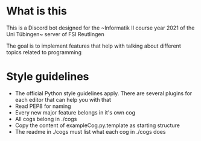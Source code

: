# What is this
This is a Discord bot designed for the ~Informatik II course year 2021 of the Uni Tübingen~ server of FSI Reutlingen 

The goal is to implement features that help with talking about different topics related to programming

# Style guidelines
- The official Python style guidelines apply. There are several plugins for each editor that can help you with that
- Read PEP8 for naming
- Every new major feature belongs in it's own cog
- All cogs belong in ./cogs
- Copy the content of exampleCog.py.template as starting structure
- The readme in ./cogs must list what each cog in ./cogs does
